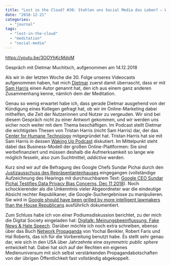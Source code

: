 ```yaml
---
title: "Lost in the Cloud? #30: Stehlen uns Social Media das Leben? – Wie funktioniert Propaganda im Netz?"
date: "2018-12-21"
categories: 
  - "journal"
tags: 
  - "lost-in-the-cloud"
  - "meditation"
  - "social-media"
---
```


https://youtu.be/3OOYhKcMdoM

Gespräch mit Dietmar Muchitsch, aufgenommen am 14.12.2018

Als wir in der letzten Woche die 30. Folge unseres Videocasts aufgenommen haben, hat mich [Dietmar](https://www.linkedin.com/in/dmuchitsch/ "Dietmar Muchitsch | LinkedIn") zuerst damit überrascht, dass er mit [Sam Harris](https://samharris.org/ "Sam Harris | Home of the Waking Up Podcast") einen Autor genannt hat, den ich aus einem ganz anderen Zusammenhang kenne, nämlich dem der Meditation.

Genau so wenig erwartet habe ich, dass gerade Dietmar ausgehend von der Kündigung eines Kollegen gefragt hat, ob wir im Online-Marketing dabei mithelfen, die Zeit der Nutzerinnen und Nutzer zu vergeuden. Wir sind bei diesem Gespräch nicht zu einer Antwort gekommen, und wir werden uns sicher noch weiter mit dem Thema beschäftigen. Im Podcast stellt Dietmar die wichtigsten Thesen von Tristan Harris (nicht Sam Harris) dar, der das [Center for Humane Technology](http://humanetech.com/) mitgegründet hat. Tristan Harris hat sie mit Sam Harris in dessen [Waking Up Podcast](https://samharris.org/podcasts/what-is-technology-doing-to-us/ "Waking Up Podcast: What ist Technology doing with us?") diskutiert. Im Mittelpunkt steht dabei das Business-Modell der großen Online-Plattformen: Sie sind werbefinanziert und müssen deshalb die Aufmerksamkeit so lange wie möglich fesseln, also zum Suchtmittel, _addictive_ werden.

Kurz sind wir auf die Befragung des Google Chefs Sundar Pichai durch den [Justizausschuss des Repräsentantenhauses](https://judiciary.house.gov/ "House Judiciary Committee") eingegangen (vollständige Aufzeichnung des Hearings mit durchsuchbarem Text: [Google CEO Sundar Pichai Testifies Data Privacy Bias Concerns, Dec 11 2018](https://www.c-span.org/video/?455607-1/google-ceo-sundar-pichai-testifies-data-privacy-bias-concerns "Video: Google CEO Sundar Pichai Testifies Data Privacy Bias Concerns, Dec 11 2018")). Noch schockierender als die Unkenntnis vieler Abgeordneter war die eindeutige Absicht rechter Republikaner, die Google-Suchergebnisse zu manipulieren. Sie wird in [Google should have been grilled by more intelligent lawmakers than the House Republicans](https://www.nbcnews.com/think/opinion/google-should-have-been-grilled-more-intelligent-lawmakers-house-republicans-ncna947221 "NBNNews: Google should have been grilled by more intelligent lawmakers than the House Republicans") ausführlich dokumentiert.

Zum Schluss habe ich von einer Podiumsdiskussion berichtet, zu der mich die Digital Society eingeladen hat: [Digitalk: Meinungsbeeinflussung, Fake News & Hate Speech](https://digisociety.at/veranstaltungen/digitalk-meinungsbeeinflussung-fake-news-hate-speech/). Darüber möchte ich noch extra schreiben, ebenso über das Buch [Network Propaganda](https://global.oup.com/academic/product/network-propaganda-9780190923624 "Seite zum Buch Network Propaganda von Yochai Benkler; Robert Faris; Hal Roberts - Oxford University Press") von Yochai Benkler, Robert Faris und Hal Roberts, das ich für die Vorbereitung benutzt habe. Es stellt sehr genau dar, wie sich in den USA über Jahrzehnte eine _asymmetric public sphere_ entwickelt hat. Dabei hat sich auf der Rechten ein eigenes Medienuniversum mit sich selbst verstärkenden Propagandabotschaften von der übrigen Öffentlichkeit fast vollständig abgekoppelt.
